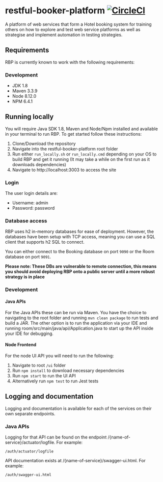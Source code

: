 # restful-booker-platform [![CircleCI](https://circleci.com/gh/mwinteringham/restful-booker-platform.svg?style=svg)](https://circleci.com/gh/mwinteringham/restful-booker-platform)
A platform of web services that form a Hotel booking system for training others on how to explore and test web service platforms as well as strategise and implement automation in testing strategies.

## Requirements
RBP is currently known to work with the following requirements:

### Development
- JDK 1.8
- Maven 3.3.9
- Node 8.12.0
- NPM 6.4.1

## Running locally

You will require Java SDK 1.8, Maven and Node/Npm installed and available in your terminal to run RBP. To get started follow these instructions:

1. Clone/Download the repository
2. Navigate into the restful-booker-platform root folder
3. Run either ```run_locally.sh``` or ```run_locally.cmd``` depending on your OS to build RBP and get it running (It may take a while on the first run as it downloads dependencies)
4. Navigate to http://localhost:3003 to access the site

### Login
The user login details are:
* Username: admin
* Password: password

### Database access

RBP uses h2 in-memory databases for ease of deployment. However, the databases have been setup with TCP access, meaning you can use a SQL client that supports h2 SQL to connect.

You can either connect to the Booking database on port ```9090``` or the Room database on port ```9091```.

**Please note: These DBs are vulnerable to remote connection, this means you should avoid deploying RBP onto a public server until a more robust strategy is in place**

### Development

#### Java APIs

For the Java APIs these can be run via Maven. You have the choice to navigating to the root folder and running ```mvn clean package``` to run tests and build a JAR. The other option is to run the application via your IDE and running room/src/main/java/api/Application.java to start up the API inside your IDE for debugging.

#### Node Frontend
For the node UI API you will need to run the following:

1. Navigate to root ```/ui``` folder
2. Run ```npm install``` to download necessary dependencies
3. Run ```npm start``` to run the UI API
4. Alternatively run ```npm test``` to run Jest tests

## Logging and documentation

Logging and documentation is available for each of the services on their own separate endpoints.

### Java APIs

Logging for that API can be found on the endpoint /{name-of-service}/actuator/logfile. For example:

```/auth/actuator/logfile```

API documentation exists at /{name-of-service}/swagger-ui.html. For example:

```/auth/swagger-ui.html```
